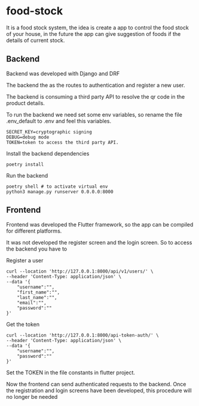 # food-stock

It is a food stock system, the idea is create a app to control the food stock of your house, in the future the app can give suggestion of foods if the details of current stock.

## Backend
Backend was developed with Django and DRF

The backend the as the routes to authentication and register a new user.

The backend is consuming a third party API to resolve the qr code in the product details.

To run the backend we need set some env variables, so rename the file .env_default to .env and feel this variables.
```
SECRET_KEY=cryptographic signing
DEBUG=debug mode   
TOKEN=token to access the third party API.
```
Install the backend dependencies
```
poetry install
```

Run the backend
```
poetry shell # to activate virtual env
python3 manage.py runserver 0.0.0.0:8000 
```

## Frontend 

Frontend was developed the Flutter framework, so the app can be compiled for different platforms.

It was not developed the register screen and the login screen. So to access the backend you have to

Register a user
```
curl --location 'http://127.0.0.1:8000/api/v1/users/' \
--header 'Content-Type: application/json' \
--data '{
    "username":"",
    "first_name":"",
    "last_name":"",
    "email":"",
    "password":""
}'
```

Get the token
```
curl --location 'http://127.0.0.1:8000/api-token-auth/' \
--header 'Content-Type: application/json' \
--data '{
    "username":"",
    "password":""
}'
```

Set the TOKEN in the file constants in flutter project.

Now the frontend can send authenticated requests to the backend. Once the registration and login screens have been developed, this procedure will no longer be needed
